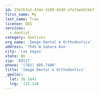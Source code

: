 ```yaml
---
id: 15b2b7a2-434e-4189-8d40-a7a7aebdcbb7
first_name: My
last_name: Tran
license: DDS
services:
  - dentist
category: dentists
org_name: 'Image Dental & Orthodontics'
address: '7545 W Sahara Ave'
city: 'Las Vegas'
state: NV
zip: '89117'
phone: '(702) 405-7400'
title: 'Image Dental & Orthodontics'
_geoloc:
  lat: 36.1441
  lng: -115.248
---
```

